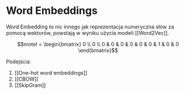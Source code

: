 # Word Embeddings

Word Embedding to nic innego jak reprezentacja numeryczna słów za pomocą wektorów, powstają w wyniku użycia modeli [[Word2Vec]].

$$motel = \begin{bmatrix} 0 \\ 0 \\ 0 & 0 & 0 & 0 & 0 & 0 & 1 & 0 & 0 \end{bmatrix}$$



Podejścia:

1. [[One-hot word embeddings]]
2. [[CBOW]]
3. [[SkipGram]]